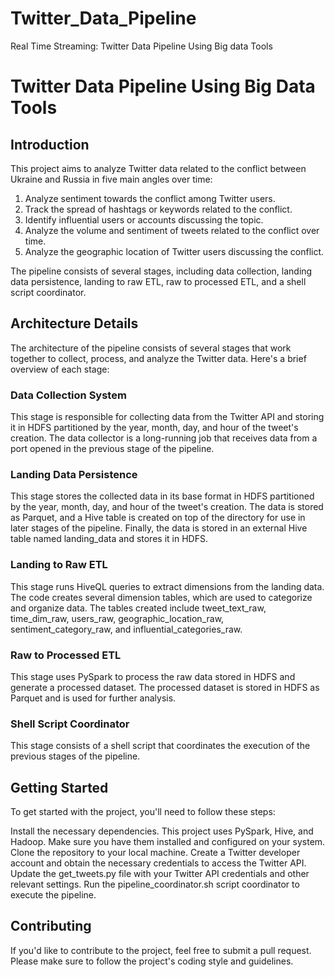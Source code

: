 # Twitter_Data_Pipeline
Real Time Streaming: Twitter Data Pipeline Using Big data Tools

# Twitter Data Pipeline Using Big Data Tools

## Introduction

This project aims to analyze Twitter data related to the conflict between Ukraine and Russia in five main angles over time:

1. Analyze sentiment towards the conflict among Twitter users.
2. Track the spread of hashtags or keywords related to the conflict.
3. Identify influential users or accounts discussing the topic.
4. Analyze the volume and sentiment of tweets related to the conflict over time.
5. Analyze the geographic location of Twitter users discussing the conflict.

The pipeline consists of several stages, including data collection, landing data persistence, landing to raw ETL, raw to processed ETL, and a shell script coordinator.

## Architecture Details

The architecture of the pipeline consists of several stages that work together to collect, process, and analyze the Twitter data. Here's a brief overview of each stage:

### Data Collection System
This stage is responsible for collecting data from the Twitter API and storing it in HDFS partitioned by the year, month, day, and hour of the tweet's creation. The data collector is a long-running job that receives data from a port opened in the previous stage of the pipeline.

### Landing Data Persistence
This stage stores the collected data in its base format in HDFS partitioned by the year, month, day, and hour of the tweet's creation. The data is stored as Parquet, and a Hive table is created on top of the directory for use in later stages of the pipeline. Finally, the data is stored in an external Hive table named landing_data and stores it in HDFS.

### Landing to Raw ETL
This stage runs HiveQL queries to extract dimensions from the landing data. The code creates several dimension tables, which are used to categorize and organize data. The tables created include tweet_text_raw, time_dim_raw, users_raw, geographic_location_raw, sentiment_category_raw, and influential_categories_raw.

### Raw to Processed ETL
This stage uses PySpark to process the raw data stored in HDFS and generate a processed dataset. The processed dataset is stored in HDFS as Parquet and is used for further analysis.

### Shell Script Coordinator
This stage consists of a shell script that coordinates the execution of the previous stages of the pipeline.

## Getting Started

To get started with the project, you'll need to follow these steps:

Install the necessary dependencies. This project uses PySpark, Hive, and Hadoop. Make sure you have them installed and configured on your system.
Clone the repository to your local machine.
Create a Twitter developer account and obtain the necessary credentials to access the Twitter API.
Update the get_tweets.py file with your Twitter API credentials and other relevant settings.
Run the pipeline_coordinator.sh script coordinator to execute the pipeline.

## Contributing

If you'd like to contribute to the project, feel free to submit a pull request. Please make sure to follow the project's coding style and guidelines.

